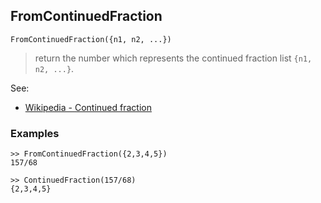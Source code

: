 ## FromContinuedFraction

```
FromContinuedFraction({n1, n2, ...})
```

> return the number which represents the continued fraction list `{n1, n2, ...}`.
  
See:  
* [Wikipedia - Continued fraction](https://en.wikipedia.org/wiki/Continued_fraction)
 
### Examples

```
>> FromContinuedFraction({2,3,4,5})
157/68

>> ContinuedFraction(157/68)
{2,3,4,5}
```
  